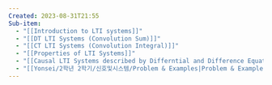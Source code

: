 ```yaml
---
Created: 2023-08-31T21:55
Sub-item:
  - "[[Introduction to LTI systems]]"
  - "[[DT LTI Systems (Convolution Sum)]]"
  - "[[CT LTI Systems (Convolution Integral)]]"
  - "[[Properties of LTI Systems]]"
  - "[[Causal LTI Systems described by Differntial and Difference Equations]]"
  - "[[Yonsei/2학년 2학기/신호및시스템/Problem & Examples|Problem & Examples]]"
---
```

